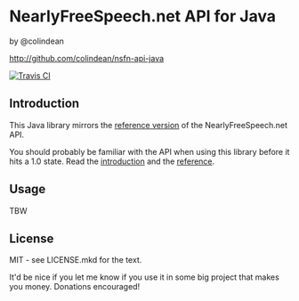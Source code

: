 NearlyFreeSpeech.net API for Java
=================================

by @colindean

http://github.com/colindean/nsfn-api-java

[![Travis
CI](http://img.shields.io/travis-ci/colindean/nfsn-api-java.png)](https://travis-ci.org/colindean/nfsn-api-java)

Introduction
------------
This Java library mirrors the [reference
version](https://members.nearlyfreespeech.net/wiki/API/Reference) of the 
NearlyFreeSpeech.net API.

You should probably be familiar with the API when using this library before it
hits a 1.0 state. Read the
[introduction](https://members.nearlyfreespeech.net/wiki/API/Introduction) and
the [reference](https://members.nearlyfreespeech.net/wiki/API/Reference).

Usage
-----

TBW

License
-------

MIT - see LICENSE.mkd for the text.

It'd be nice if you let me know if you use it in some big project that makes
you money. Donations encouraged!
